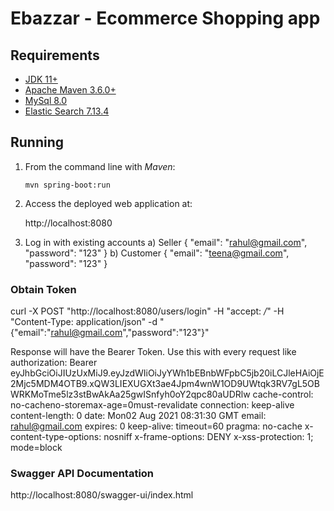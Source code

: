 
# Ebazzar - Ecommerce Shopping app



## Requirements

* [JDK 11+](http://www.oracle.com/technetwork/java/javase/downloads/index.html)
* [Apache Maven 3.6.0+](https://maven.apache.org/download.cgi)
* [MySql 8.0](https://www.mysql.com/downloads/)
* [Elastic Search 7.13.4](https://www.elastic.co/downloads/elasticsearch)

## Running


1. From the command line with *Maven*:

   `mvn spring-boot:run` 

1. Access the deployed web application at:

   http://localhost:8080

1. Log in with existing accounts 
   a) Seller
      {
        "email": "rahul@gmail.com",
        "password": "123"
      }
   b) Customer
     {
       "email": "teena@gmail.com",
       "password": "123"
      }

### Obtain Token

curl -X POST "http://localhost:8080/users/login" -H "accept: */*" -H "Content-Type: application/json" -d "{\"email\":\"rahul@gmail.com\",\"password\":\"123\"}"


Response will have the Bearer Token. Use this with every request like
 authorization: Bearer eyJhbGciOiJIUzUxMiJ9.eyJzdWIiOiJyYWh1bEBnbWFpbC5jb20iLCJleHAiOjE2Mjc5MDM4OTB9.xQW3LIEXUGXt3ae4Jpm4wnW1OD9UWtqk3RV7gL5OBWRKMoTme5lz3stBwAkAa25gwISnfyh0oY2qpc80aUDRlw 
 cache-control: no-cacheno-storemax-age=0must-revalidate 
 connection: keep-alive 
 content-length: 0 
 date: Mon02 Aug 2021 08:31:30 GMT 
 email: rahul@gmail.com 
 expires: 0 
 keep-alive: timeout=60 
 pragma: no-cache 
 x-content-type-options: nosniff 
 x-frame-options: DENY 
 x-xss-protection: 1; mode=block


### Swagger API Documentation 

http://localhost:8080/swagger-ui/index.html
